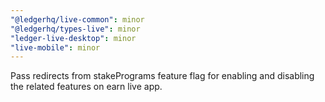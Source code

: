 ```yaml
---
"@ledgerhq/live-common": minor
"@ledgerhq/types-live": minor
"ledger-live-desktop": minor
"live-mobile": minor
---
```


Pass redirects from stakePrograms feature flag for enabling and disabling the related features on earn live app.
